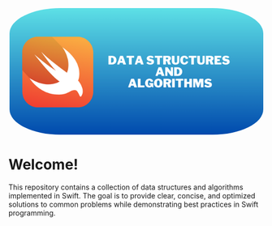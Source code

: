 <p align="center">
<kbd>
  <img style="border-radius:20%;" class="rounded-image" src="./Banner/banner.png" alt="logo" height="250"/></kbd>
</p>

# Welcome!
This repository contains a collection of data structures and algorithms implemented in Swift. The goal is to provide clear, concise, and optimized solutions to common problems while demonstrating best practices in Swift programming.
